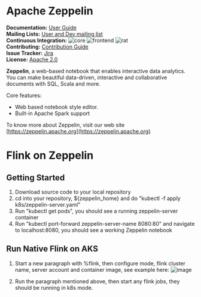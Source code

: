 # Apache Zeppelin

**Documentation:** [User Guide](https://zeppelin.apache.org/docs/latest/index.html)<br/>
**Mailing Lists:** [User and Dev mailing list](https://zeppelin.apache.org/community.html)<br/>
**Continuous Integration:** ![core](https://github.com/apache/zeppelin/workflows/core/badge.svg) ![frontend](https://github.com/apache/zeppelin/workflows/frontend/badge.svg) ![rat](https://github.com/apache/zeppelin/workflows/rat/badge.svg) <br/>
**Contributing:** [Contribution Guide](https://zeppelin.apache.org/contribution/contributions.html)<br/>
**Issue Tracker:** [Jira](https://issues.apache.org/jira/browse/ZEPPELIN)<br/>
**License:** [Apache 2.0](https://github.com/apache/zeppelin/blob/master/LICENSE)


**Zeppelin**, a web-based notebook that enables interactive data analytics. You can make beautiful data-driven, interactive and collaborative documents with SQL, Scala and more.

Core features:
   * Web based notebook style editor.
   * Built-in Apache Spark support


To know more about Zeppelin, visit our web site [https://zeppelin.apache.org](https://zeppelin.apache.org)

# Flink on Zeppelin
## Getting Started
1. Download source code to your local repository
2. cd into your repository, ${zeppelin_home} and do "kubectl -f apply k8s/zeppelin-server.yaml"
3. Run "kubectl get pods", you should see a running zeppelin-server container
4. Run "kubectl port-forward zeppelin-server-name 8080:80" and navigate to localhost:8080, you should see a working Zeppelin notebook

## Run Native Flink on AKS
1. Start a new paragraph with %flink, then configure mode, flink cluster name, server account and container image, see example here:
   ![image](https://user-images.githubusercontent.com/41244494/138946983-70d62502-7b3e-4139-bd3c-eb2de7fafaef.png)
   
2. Run the paragraph mentioned above, then start any flink jobs, they should be running in k8s mode.   


